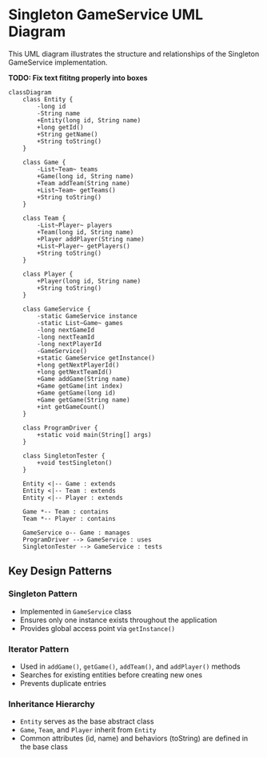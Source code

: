 # Singleton GameService UML Diagram

This UML diagram illustrates the structure and relationships of the Singleton GameService implementation.

**TODO: Fix text fititng properly into boxes**

```mermaid
classDiagram
    class Entity {
        -long id
        -String name
        +Entity(long id, String name)
        +long getId()
        +String getName()
        +String toString()
    }
    
    class Game {
        -List~Team~ teams
        +Game(long id, String name)
        +Team addTeam(String name)
        +List~Team~ getTeams()
        +String toString()
    }
    
    class Team {
        -List~Player~ players
        +Team(long id, String name)
        +Player addPlayer(String name)
        +List~Player~ getPlayers()
        +String toString()
    }
    
    class Player {
        +Player(long id, String name)
        +String toString()
    }
    
    class GameService {
        -static GameService instance
        -static List~Game~ games
        -long nextGameId
        -long nextTeamId
        -long nextPlayerId
        -GameService()
        +static GameService getInstance()
        +long getNextPlayerId()
        +long getNextTeamId()
        +Game addGame(String name)
        +Game getGame(int index)
        +Game getGame(long id)
        +Game getGame(String name)
        +int getGameCount()
    }
    
    class ProgramDriver {
        +static void main(String[] args)
    }
    
    class SingletonTester {
        +void testSingleton()
    }
    
    Entity <|-- Game : extends
    Entity <|-- Team : extends
    Entity <|-- Player : extends
    
    Game *-- Team : contains
    Team *-- Player : contains
    
    GameService o-- Game : manages
    ProgramDriver --> GameService : uses
    SingletonTester --> GameService : tests
```

## Key Design Patterns

### Singleton Pattern
- Implemented in `GameService` class
- Ensures only one instance exists throughout the application
- Provides global access point via `getInstance()`

### Iterator Pattern
- Used in `addGame()`, `getGame()`, `addTeam()`, and `addPlayer()` methods
- Searches for existing entities before creating new ones
- Prevents duplicate entries

### Inheritance Hierarchy
- `Entity` serves as the base abstract class
- `Game`, `Team`, and `Player` inherit from `Entity`
- Common attributes (id, name) and behaviors (toString) are defined in the base class 
